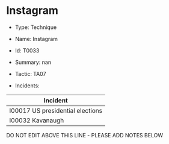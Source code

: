 # Instagram

* Type: Technique

* Name: Instagram

* Id: T0033

* Summary: nan

* Tactic: TA07

* Incidents:

| Incident |
| --------- |
| I00017 US presidential elections |
| I00032 Kavanaugh |


DO NOT EDIT ABOVE THIS LINE - PLEASE ADD NOTES BELOW